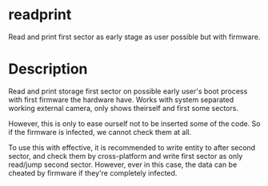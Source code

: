 # readprint
Read and print first sector as early stage as user possible but with firmware.

# Description
Read and print storage first sector on possible early user's boot process with first firmware the hardware have.
Works with system separated working external camera, only shows theirself and first some sectors.

However, this is only to ease ourself not to be inserted some of the code.
So if the firmware is infected, we cannot check them at all.

To use this with effective, it is recommended to write entity to after second sector, and check them by cross-platform and write first sector as only read/jump second sector. However, ever in this case, the data can be cheated by firmware if they're completely infected.
